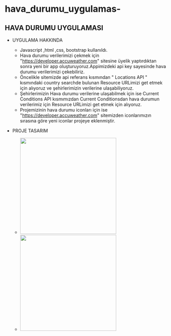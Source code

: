 # hava_durumu_uygulamas-

## HAVA DURUMU UYGULAMASI 

* UYGULAMA HAKKINDA

  *  Javascript ,html ,css, bootstrap kullanıldı.
  *  Hava durumu verilerimizi çekmek için "https://developer.accuweather.com" sitesine üyelik yaptırdıktan sonra yeni bir app oluşturuyoruz.Appimizdeki api key sayesinde hava durumu verilerimizi çekebiliriz.
  *  Öncelikle sitemizde api referans kısmından " Locations API " kısmındaki country searchde bulunan  Resource URLimizi get etmek için alıyoruz ve şehirlerimizin verilerine ulaşabiliyoruz.
  *  Şehirlerimizin Hava durumu verilerine ulaşabilmek için ise Current Conditions API kısmımızdan Current Conditionsdan  hava durumun verilerimiz için Resource URLimizi get etmek için alıyoruz.
  *  Projemizinin hava durumu iconları için ise "https://developer.accuweather.com" sitemizden iconlarımızın sırasına göre yeni iconlar projeye eklenmiştir.
  
* PROJE TASARIM

  *  <img src="https://github.com/bne08/hava_durumu_uygulamas-/blob/main/tasarım.png" width="300px" height="300px" />
   
  *  <img src="https://github.com/bne08/hava_durumu_uygulamas-/blob/main/tasarım2.png" width="300px" height="300px" />
  
  

